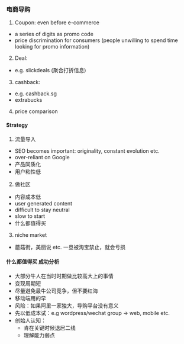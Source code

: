 ### 电商导购
1. Coupon: even before e-commerce
  - a series of digits as promo code
  - price discrimination for consumers (people unwilling to spend time looking for promo information)
2. Deal:
  - e.g. slickdeals (聚合打折信息)
3. cashback:
  - e.g. cashback.sg
  - extrabucks
4. price comparison

#### Strategy
1. 流量导入
  - SEO becomes important: originality, constant evolution etc.
  - over-reliant on Google
  - 产品同质化
  - 用户粘性低
2. 做社区
  - 内容成本低
  - user generated content
  - difficult to stay neutral
  - slow to start
  - 什么都值得买
3. niche market
  - 蘑菇街，美丽说 etc. 一旦被淘宝禁止，就会亏损

#### 什么都值得买 成功分析
- 大部分牛人在当时时期做比较高大上的事情
- 变现周期短
- 尽量避免最牛公司竞争，但不要红海
- 移动端用的早
- 风险：如果阿里一家独大，导购平台没有意义
- 先以低成本试：e.g wordpress/wechat group -> web, mobile etc.
- 创始人认知：
  - 肯在关键时候退居二线
  - 理解能力弱点
